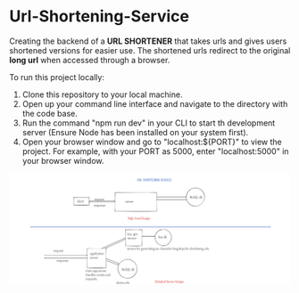 # Url-Shortening-Service

Creating the backend of a **URL SHORTENER** that takes urls and gives users shortened versions for easier use.
The shortened urls redirect to the original __long url__ when accessed through a browser.

To run this project locally:

1. Clone this repository to your local machine.
2. Open up your command line interface and navigate to the directory with the code base.
3. Run the command "npm run dev" in your CLI to start th development server (Ensure Node has been installed on your system first).
4. Open your browser window and go to "localhost:${PORT}" to view the project. For example, with your PORT as 5000, enter "localhost:5000" in your browser window.


![Url-Shortening-Service-System-desing System-design](/design.png)
